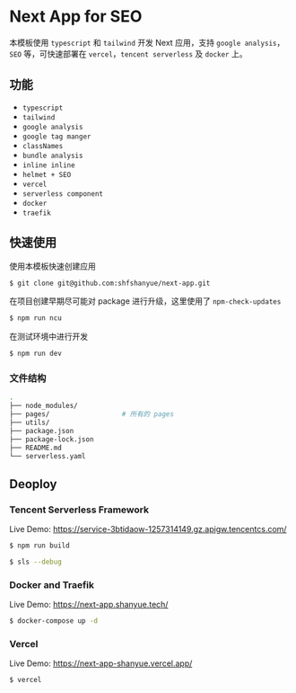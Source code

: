 # Next App for SEO

本模板使用 `typescript` 和 `tailwind` 开发 Next 应用，支持 `google analysis`，`SEO` 等，可快速部署在 `vercel`，`tencent serverless` 及 `docker` 上。

## 功能

+ `typescript`
+ `tailwind`
+ `google analysis`
+ `google tag manger`
+ `classNames`
+ `bundle analysis`
+ `inline inline`
+ `helmet + SEO`
+ `vercel`
+ `serverless component`
+ `docker`
+ `traefik`

## 快速使用

使用本模板快速创建应用

``` bash
$ git clone git@github.com:shfshanyue/next-app.git
```

在项目创建早期尽可能对 package 进行升级，这里使用了 `npm-check-updates`

``` bash
$ npm run ncu
```

在测试环境中进行开发

``` bash
$ npm run dev
```

### 文件结构

``` bash
.
├── node_modules/
├── pages/                  # 所有的 pages
├── utils/
├── package.json
├── package-lock.json
├── README.md
└── serverless.yaml
```

## Deoploy

### Tencent Serverless Framework

Live Demo: <https://service-3btidaow-1257314149.gz.apigw.tencentcs.com/>

``` bash
$ npm run build

$ sls --debug
```

### Docker and Traefik

Live Demo: <https://next-app.shanyue.tech/>

``` bash
$ docker-compose up -d
```

### Vercel

Live Demo: <https://next-app-shanyue.vercel.app/>

``` bash
$ vercel
```
